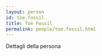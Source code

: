 ```yaml
---
layout: person
id: toe.fossil
title: Toe Fossil
permalink: people/toe.fossil.html
---
```


Dettagli della persona